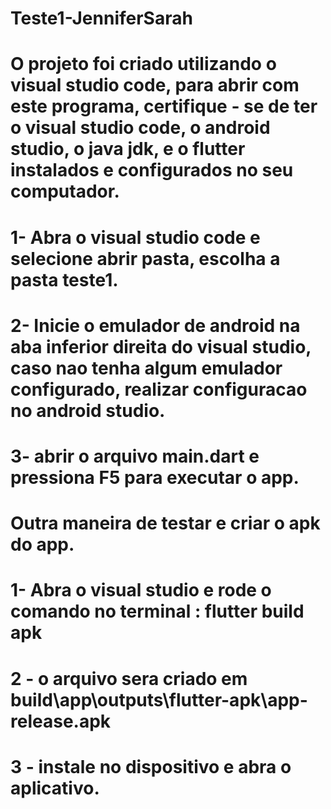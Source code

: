 # Teste1-JenniferSarah

# O projeto foi criado utilizando o visual studio code, para abrir com este programa, certifique - se de ter o visual studio code, o android studio, o java jdk, e o flutter instalados e configurados no seu computador.

# 1- Abra o visual studio code e selecione abrir pasta, escolha a pasta teste1.
# 2- Inicie o emulador de android na aba inferior direita do visual studio, caso nao tenha algum emulador configurado, realizar configuracao no android studio.
# 3- abrir o arquivo main.dart e pressiona F5 para executar o app.

# Outra maneira de testar e criar o apk do app.
# 1- Abra o visual studio e rode o comando no terminal : flutter build apk
# 2 - o arquivo sera criado em build\app\outputs\flutter-apk\app-release.apk
# 3 - instale no dispositivo e abra o aplicativo.
